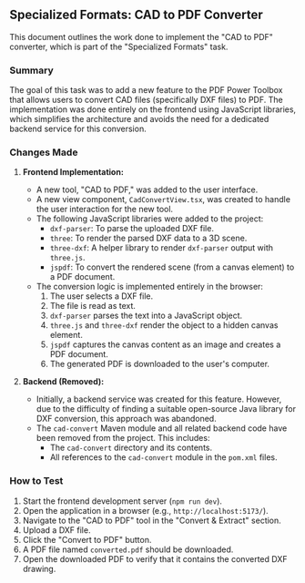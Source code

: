 ## Specialized Formats: CAD to PDF Converter

This document outlines the work done to implement the "CAD to PDF" converter, which is part of the "Specialized Formats" task.

### Summary

The goal of this task was to add a new feature to the PDF Power Toolbox that allows users to convert CAD files (specifically DXF files) to PDF. The implementation was done entirely on the frontend using JavaScript libraries, which simplifies the architecture and avoids the need for a dedicated backend service for this conversion.

### Changes Made

1.  **Frontend Implementation:**
    *   A new tool, "CAD to PDF," was added to the user interface.
    *   A new view component, `CadConvertView.tsx`, was created to handle the user interaction for the new tool.
    *   The following JavaScript libraries were added to the project:
        *   `dxf-parser`: To parse the uploaded DXF file.
        *   `three`: To render the parsed DXF data to a 3D scene.
        *   `three-dxf`: A helper library to render `dxf-parser` output with `three.js`.
        *   `jspdf`: To convert the rendered scene (from a canvas element) to a PDF document.
    *   The conversion logic is implemented entirely in the browser:
        1.  The user selects a DXF file.
        2.  The file is read as text.
        3.  `dxf-parser` parses the text into a JavaScript object.
        4.  `three.js` and `three-dxf` render the object to a hidden canvas element.
        5.  `jspdf` captures the canvas content as an image and creates a PDF document.
        6.  The generated PDF is downloaded to the user's computer.

2.  **Backend (Removed):**
    *   Initially, a backend service was created for this feature. However, due to the difficulty of finding a suitable open-source Java library for DXF conversion, this approach was abandoned.
    *   The `cad-convert` Maven module and all related backend code have been removed from the project. This includes:
        *   The `cad-convert` directory and its contents.
        *   All references to the `cad-convert` module in the `pom.xml` files.

### How to Test

1.  Start the frontend development server (`npm run dev`).
2.  Open the application in a browser (e.g., `http://localhost:5173/`).
3.  Navigate to the "CAD to PDF" tool in the "Convert & Extract" section.
4.  Upload a DXF file.
5.  Click the "Convert to PDF" button.
6.  A PDF file named `converted.pdf` should be downloaded.
7.  Open the downloaded PDF to verify that it contains the converted DXF drawing.

